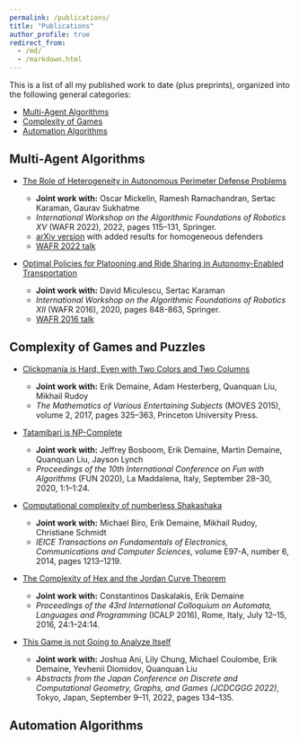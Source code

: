 ```yaml
---
permalink: /publications/
title: "Publications"
author_profile: true
redirect_from: 
  - /md/
  - /markdown.html
---
```


This is a list of all my published work to date (plus preprints), organized into the following general categories:
* <a href="#multi_agent_algorithms">Multi-Agent Algorithms</a>
* <a href="#complexity_of_games">Complexity of Games</a>
* <a href="#automation_algorithms">Automation Algorithms</a>


## Multi-Agent Algorithms<a id="multi_agent_algorithms"> </a>

* [The Role of Heterogeneity in Autonomous Perimeter Defense Problems](https://aadler1561.github.io/files/multi_agent_coordination/heterogeneity.pdf)
  * <b>Joint work with:</b> Oscar Mickelin, Ramesh Ramachandran, Sertac Karaman, Gaurav Sukhatme
  * <i>International Workshop on the Algorithmic Foundations of Robotics XV</i> (WAFR 2022), 2022, pages 115–131, Springer.
  * [arXiv version](https://arxiv.org/abs/2202.10433) with added results for homogeneous defenders
  * [WAFR 2022 talk](https://www.youtube.com/watch?v=ZNBNyxomC6A&t=3172s)


* [Optimal Policies for Platooning and Ride Sharing in Autonomy-Enabled Transportation](https://aadler1561.github.io/files/multi_agent_coordination/platooning.pdf)
  * <b>Joint work with:</b> David Miculescu, Sertac Karaman
  * <i>International Workshop on the Algorithmic Foundations of Robotics XII</i> (WAFR 2016), 2020, pages 848-863, Springer.
  * [WAFR 2016 talk](https://www.youtube.com/watch?v=OI67KTwkB54)


## Complexity of Games and Puzzles<a id="complexity_of_games"> </a>

* [Clickomania is Hard, Even with Two Colors and Two Columns](https://aadler1561.github.io/files/complexity_games/clickomania.pdf)
  * <b>Joint work with:</b> Erik Demaine, Adam Hesterberg, Quanquan Liu, Mikhail Rudoy
  * <i> The Mathematics of Various Entertaining Subjects</i> (MOVES 2015), volume 2, 2017, pages 325–363, Princeton University Press.

* [Tatamibari is NP-Complete](https://aadler1561.github.io/files/complexity_games/tatamibari.pdf)
  * <b>Joint work with:</b> Jeffrey Bosboom, Erik Demaine, Martin Demaine, Quanquan Liu, Jayson Lynch
  * <i>Proceedings of the 10th International Conference on Fun with Algorithms</i> (FUN 2020), La Maddalena, Italy, September 28–30, 2020, 1:1–1:24.

* [Computational complexity of numberless Shakashaka](https://aadler1561.github.io/files/complexity_games/shakashaka.pdf)
  * <b>Joint work with:</b> Michael Biro, Erik Demaine, Mikhail Rudoy, Christiane Schmidt
  * <i>IEICE Transactions on Fundamentals of Electronics, Communications and Computer Sciences</i>, volume E97-A, number 6, 2014, pages 1213–1219.

* [The Complexity of Hex and the Jordan Curve Theorem](https://aadler1561.github.io/files/complexity_games/hex.pdf)
  * <b>Joint work with:</b> Constantinos Daskalakis, Erik Demaine
  * <i>Proceedings of the 43rd International Colloquium on Automata, Languages and Programming</i> (ICALP 2016), Rome, Italy, July 12–15, 2016, 24:1–24:14.

* [This Game is not Going to Analyze Itself](https://aadler1561.github.io/files/complexity_games/this_game_is_not_going_to_analyze_itself.pdf)
  * <b>Joint work with:</b> Joshua Ani, Lily Chung, Michael Coulombe, Erik Demaine, Yevhenii Diomidov, Quanquan Liu
  * <i>Abstracts from the Japan Conference on Discrete and Computational Geometry, Graphs, and Games (JCDCGGG 2022)</i>, Tokyo, Japan, September 9–11, 2022, pages 134–135.


## Automation Algorithms<a id="automation_algorithms"> </a>



